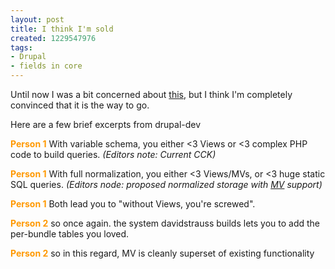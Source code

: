 ```yaml
--- 
layout: post
title: I think I'm sold
created: 1229547976
tags: 
- Drupal
- fields in core
---
```

Until now I was a bit concerned about [this](http://groups.drupal.org/node/17576), but I think I'm completely convinced that it is the way to go.

Here are a few brief excerpts from drupal-dev

<span style="color: rgb(255, 153, 0);">**Person 1**</span> With variable schema, you either &lt;3 Views or &lt;3 complex PHP code to build queries. *(Editors note: Current CCK)*

<span style="color: rgb(255, 153, 0)">**Person 1**</span> With full normalization, you either &lt;3 Views/MVs, or &lt;3 huge static SQL queries. *(Editors node: proposed normalized storage with [MV](http://en.wikipedia.org/wiki/Materialized_view) support)*

<span style="color: rgb(255, 153, 0);">**Person 1**</span> Both lead you to &quot;without Views, you're screwed&quot;.

<span style="color: rgb(255, 153, 0);">**Person 2**</span> so once again. the system&nbsp;davidstrauss&nbsp;builds lets you to add the per-bundle tables you loved.

<span style="color: rgb(255, 153, 0);">**Person 2**</span> so in this regard, MV is cleanly superset of existing functionality

